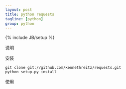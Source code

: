 ```yaml
---
layout: post
title: python requests
tagline: [python] 
group: python
---
```

{% include JB/setup %}

说明

安装

	git clone git://github.com/kennethreitz/requests.git
	python setup.py install
	
使用


 

